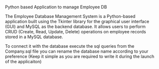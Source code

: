 Python based Application to manage Employee DB

The Employee Database Management System is a Python-based application built using the Tkinter library for the graphical user interface (GUI) and MySQL as the backend database. It allows users to perform CRUD (Create, Read, Update, Delete) operations on employee records stored in a MySQL database.

To connect it with the database execute the sql queries from the Company.sql file you can rename the database name according to your preference (Keep it simple as you are required to write it during the launch of the applicaiton)

